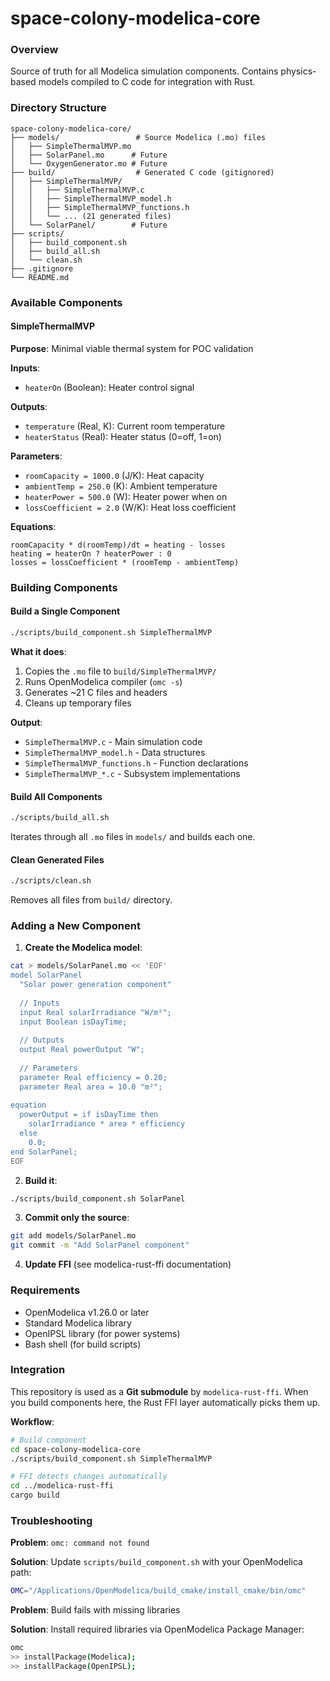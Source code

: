 # space-colony-modelica-core
### Overview

Source of truth for all Modelica simulation components. Contains physics-based models compiled to C code for integration with Rust.

### Directory Structure

```
space-colony-modelica-core/
├── models/                 # Source Modelica (.mo) files
│   ├── SimpleThermalMVP.mo
│   ├── SolarPanel.mo      # Future
│   └── OxygenGenerator.mo # Future
├── build/                  # Generated C code (gitignored)
│   ├── SimpleThermalMVP/
│   │   ├── SimpleThermalMVP.c
│   │   ├── SimpleThermalMVP_model.h
│   │   ├── SimpleThermalMVP_functions.h
│   │   └── ... (21 generated files)
│   └── SolarPanel/        # Future
├── scripts/
│   ├── build_component.sh
│   ├── build_all.sh
│   └── clean.sh
├── .gitignore
└── README.md
```

### Available Components

#### SimpleThermalMVP

**Purpose**: Minimal viable thermal system for POC validation

**Inputs**:

- `heaterOn` (Boolean): Heater control signal

**Outputs**:

- `temperature` (Real, K): Current room temperature
- `heaterStatus` (Real): Heater status (0=off, 1=on)

**Parameters**:

- `roomCapacity = 1000.0` (J/K): Heat capacity
- `ambientTemp = 250.0` (K): Ambient temperature
- `heaterPower = 500.0` (W): Heater power when on
- `lossCoefficient = 2.0` (W/K): Heat loss coefficient

**Equations**:

```
roomCapacity * d(roomTemp)/dt = heating - losses
heating = heaterOn ? heaterPower : 0
losses = lossCoefficient * (roomTemp - ambientTemp)
```

### Building Components

#### Build a Single Component

```bash
./scripts/build_component.sh SimpleThermalMVP
```

**What it does**:

1. Copies the `.mo` file to `build/SimpleThermalMVP/`
2. Runs OpenModelica compiler (`omc -s`)
3. Generates ~21 C files and headers
4. Cleans up temporary files

**Output**:

- `SimpleThermalMVP.c` - Main simulation code
- `SimpleThermalMVP_model.h` - Data structures
- `SimpleThermalMVP_functions.h` - Function declarations
- `SimpleThermalMVP_*.c` - Subsystem implementations

#### Build All Components

```bash
./scripts/build_all.sh
```

Iterates through all `.mo` files in `models/` and builds each one.

#### Clean Generated Files

```bash
./scripts/clean.sh
```

Removes all files from `build/` directory.

### Adding a New Component

1. **Create the Modelica model**:

```bash
cat > models/SolarPanel.mo << 'EOF'
model SolarPanel
  "Solar power generation component"
  
  // Inputs
  input Real solarIrradiance "W/m²";
  input Boolean isDayTime;
  
  // Outputs
  output Real powerOutput "W";
  
  // Parameters
  parameter Real efficiency = 0.20;
  parameter Real area = 10.0 "m²";
  
equation
  powerOutput = if isDayTime then 
    solarIrradiance * area * efficiency 
  else 
    0.0;
end SolarPanel;
EOF
```

2. **Build it**:

```bash
./scripts/build_component.sh SolarPanel
```

3. **Commit only the source**:

```bash
git add models/SolarPanel.mo
git commit -m "Add SolarPanel component"
```

4. **Update FFI** (see modelica-rust-ffi documentation)

### Requirements

- OpenModelica v1.26.0 or later
- Standard Modelica library
- OpenIPSL library (for power systems)
- Bash shell (for build scripts)

### Integration

This repository is used as a **Git submodule** by `modelica-rust-ffi`. When you build components here, the Rust FFI layer automatically picks them up.

**Workflow**:

```bash
# Build component
cd space-colony-modelica-core
./scripts/build_component.sh SimpleThermalMVP

# FFI detects changes automatically
cd ../modelica-rust-ffi
cargo build
```

### Troubleshooting

**Problem**: `omc: command not found`

**Solution**: Update `scripts/build_component.sh` with your OpenModelica path:

```bash
OMC="/Applications/OpenModelica/build_cmake/install_cmake/bin/omc"
```

**Problem**: Build fails with missing libraries

**Solution**: Install required libraries via OpenModelica Package Manager:

```bash
omc
>> installPackage(Modelica);
>> installPackage(OpenIPSL);
```